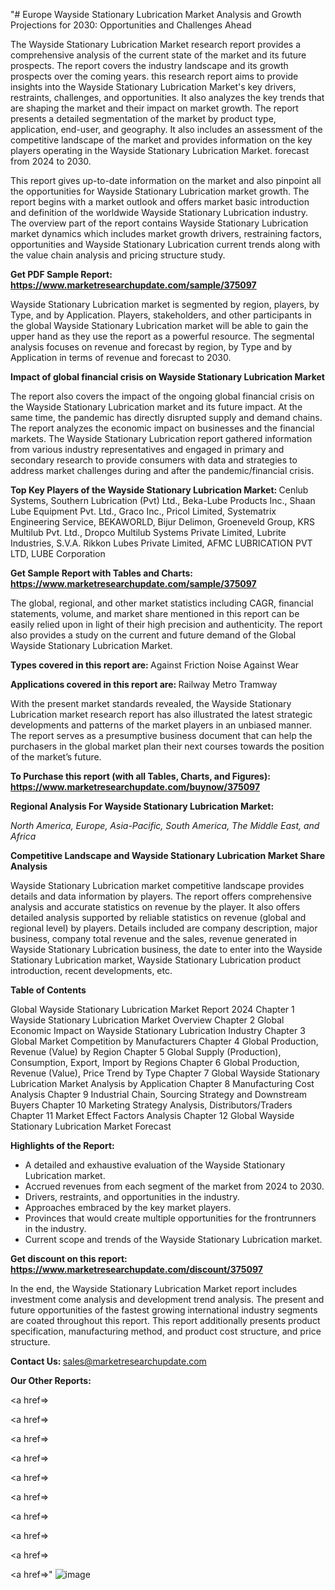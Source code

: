 "# Europe Wayside Stationary Lubrication Market Analysis and Growth Projections for 2030: Opportunities and Challenges Ahead

The Wayside Stationary Lubrication Market research report provides a comprehensive analysis of the current state of the market and its future prospects. The report covers the industry landscape and its growth prospects over the coming years. this research report aims to provide insights into the Wayside Stationary Lubrication Market's key drivers, restraints, challenges, and opportunities. It also analyzes the key trends that are shaping the market and their impact on market growth. The report presents a detailed segmentation of the market by product type, application, end-user, and geography. It also includes an assessment of the competitive landscape of the market and provides information on the key players operating in the Wayside Stationary Lubrication Market. forecast from 2024 to 2030.

This report gives up-to-date information on the market and also pinpoint all the opportunities for Wayside Stationary Lubrication market growth. The report begins with a market outlook and offers market basic introduction and definition of the worldwide Wayside Stationary Lubrication industry. The overview part of the report contains Wayside Stationary Lubrication market dynamics which includes market growth drivers, restraining factors, opportunities and Wayside Stationary Lubrication current trends along with the value chain analysis and pricing structure study.

<strong><b>Get PDF Sample Report: <a href=https://www.marketresearchupdate.com/sample/375097>https://www.marketresearchupdate.com/sample/375097</a></b></strong>

Wayside Stationary Lubrication market is segmented by region, players, by Type, and by Application. Players, stakeholders, and other participants in the global Wayside Stationary Lubrication market will be able to gain the upper hand as they use the report as a powerful resource. The segmental analysis focuses on revenue and forecast by region, by Type and by Application in terms of revenue and forecast to 2030.

<strong><b>Impact of global financial crisis on Wayside Stationary Lubrication Market</b></strong>

The report also covers the impact of the ongoing global financial crisis on the Wayside Stationary Lubrication market and its future impact. At the same time, the pandemic has directly disrupted supply and demand chains. The report analyzes the economic impact on businesses and the financial markets. The Wayside Stationary Lubrication report gathered information from various industry representatives and engaged in primary and secondary research to provide consumers with data and strategies to address market challenges during and after the pandemic/financial crisis.

<strong><b>Top Key Players of the Wayside Stationary Lubrication Market:
</b></strong>Cenlub Systems, Southern Lubrication (Pvt) Ltd., Beka-Lube Products Inc., Shaan Lube Equipment Pvt. Ltd., Graco Inc., Pricol Limited, Systematrix Engineering Service, BEKAWORLD, Bijur Delimon, Groeneveld Group, KRS Multilub Pvt. Ltd., Dropco Multilub Systems Private Limited, Lubrite Industries, S.V.A. Rikkon Lubes Private Limited, AFMC LUBRICATION PVT LTD, LUBE Corporation<strong><b>
</b></strong>

<strong><b>Get Sample Report with Tables and Charts: <a href=https://www.marketresearchupdate.com/sample/375097>https://www.marketresearchupdate.com/sample/375097</a></b></strong>

The global, regional, and other market statistics including CAGR, financial statements, volume, and market share mentioned in this report can be easily relied upon in light of their high precision and authenticity. The report also provides a study on the current and future demand of the Global Wayside Stationary Lubrication Market.

<strong><b>Types covered in this report are:
</b></strong>Against Friction Noise
Against Wear<strong><b>
</b></strong>

<strong><b>Applications covered in this report are:
</b></strong>Railway
Metro
Tramway<strong><b>
</b></strong>

With the present market standards revealed, the Wayside Stationary Lubrication market research report has also illustrated the latest strategic developments and patterns of the market players in an unbiased manner. The report serves as a presumptive business document that can help the purchasers in the global market plan their next courses towards the position of the market’s future.

<strong><b>To Purchase this report (with all Tables, Charts, and Figures): <a href=https://www.marketresearchupdate.com/buynow/375097>https://www.marketresearchupdate.com/buynow/375097</a></b></strong>

<strong><b>Regional Analysis For Wayside Stationary Lubrication Market:</b></strong>

<em><i>North America, Europe, Asia-Pacific, South America, The Middle East, and Africa</i></em>

<strong><b>Competitive Landscape and Wayside Stationary Lubrication Market Share Analysis</b></strong>

Wayside Stationary Lubrication market competitive landscape provides details and data information by players. The report offers comprehensive analysis and accurate statistics on revenue by the player. It also offers detailed analysis supported by reliable statistics on revenue (global and regional level) by players. Details included are company description, major business, company total revenue and the sales, revenue generated in Wayside Stationary Lubrication business, the date to enter into the Wayside Stationary Lubrication market, Wayside Stationary Lubrication product introduction, recent developments, etc.

<strong><b>Table of Contents</b></strong>

Global Wayside Stationary Lubrication Market Report 2024
Chapter 1 Wayside Stationary Lubrication Market Overview
Chapter 2 Global Economic Impact on Wayside Stationary Lubrication Industry
Chapter 3 Global Market Competition by Manufacturers
Chapter 4 Global Production, Revenue (Value) by Region
Chapter 5 Global Supply (Production), Consumption, Export, Import by Regions
Chapter 6 Global Production, Revenue (Value), Price Trend by Type
Chapter 7 Global Wayside Stationary Lubrication Market Analysis by Application
Chapter 8 Manufacturing Cost Analysis
Chapter 9 Industrial Chain, Sourcing Strategy and Downstream Buyers
Chapter 10 Marketing Strategy Analysis, Distributors/Traders
Chapter 11 Market Effect Factors Analysis
Chapter 12 Global Wayside Stationary Lubrication Market Forecast

<strong><b>Highlights of the Report:</b></strong>

- A detailed and exhaustive evaluation of the Wayside Stationary Lubrication market.
- Accrued revenues from each segment of the market from 2024 to 2030.
- Drivers, restraints, and opportunities in the industry.
- Approaches embraced by the key market players.
- Provinces that would create multiple opportunities for the frontrunners in the industry.
- Current scope and trends of the Wayside Stationary Lubrication market.

<strong><b>Get discount on this report: <a href=https://www.marketresearchupdate.com/discount/375097>https://www.marketresearchupdate.com/discount/375097</a></b></strong>

In the end, the Wayside Stationary Lubrication Market report includes investment come analysis and development trend analysis. The present and future opportunities of the fastest growing international industry segments are coated throughout this report. This report additionally presents product specification, manufacturing method, and product cost structure, and price structure.

<strong><b>Contact Us:
</b></strong>sales@marketresearchupdate.com

<strong>Our Other Reports:</strong>

<a href=></a>

<a href=></a>

<a href=></a>

<a href=></a>

<a href=></a>

<a href=></a>

<a href=></a>

<a href=></a>

<a href=></a>

<a href=></a>"
![image](https://github.com/Gayatrikarjule/Market-Analysis-360/assets/97346546/16ccc42b-3ed1-474d-9c92-68ca175f63b7)
